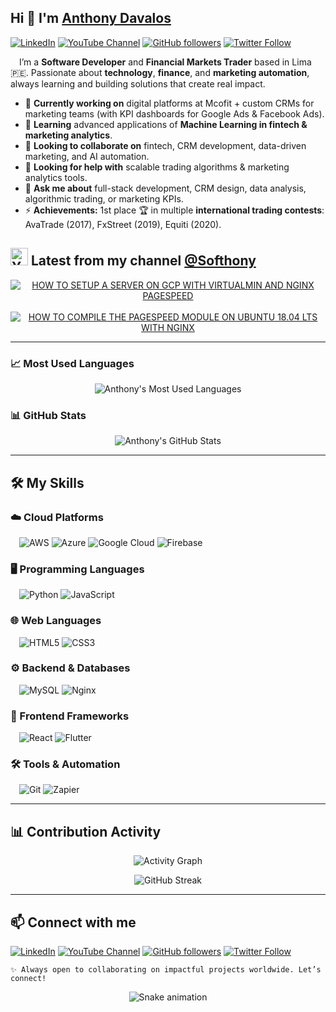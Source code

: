 ## Hi 👋 I'm [Anthony Davalos](https://anthonydavalos.github.io/)

[![LinkedIn](https://img.shields.io/badge/LinkedIn-0077B5?style=flat&logo=linkedin&logoColor=white)](https://www.linkedin.com/in/anthonydavalos)
[![YouTube Channel](https://img.shields.io/youtube/channel/subscribers/UCbGwEUjdhRG7aHbsh1uEOqA)](https://www.youtube.com/channel/UCbGwEUjdhRG7aHbsh1uEOqA?sub_confirmation=1)
[![GitHub followers](https://img.shields.io/github/followers/anthonydavalos)](https://anthonydavalos.github.io/)
[![Twitter Follow](https://img.shields.io/twitter/follow/Softhony)](https://x.com/Softhony)

&emsp;I’m a **Software Developer** and **Financial Markets Trader** based in Lima 🇵🇪.
Passionate about **technology**, **finance**, and **marketing automation**, always learning and building solutions that create real impact.

- 🔭 **Currently working on** digital platforms at Mcofit + custom CRMs for marketing teams (with KPI dashboards for Google Ads & Facebook Ads).
- 🌱 **Learning** advanced applications of **Machine Learning in fintech & marketing analytics**.
- 👯 **Looking to collaborate on** fintech, CRM development, data-driven marketing, and AI automation.
- 🤔 **Looking for help with** scalable trading algorithms & marketing analytics tools.
- 💬 **Ask me about** full-stack development, CRM design, data analysis, algorithmic trading, or marketing KPIs.
- ⚡ **Achievements:** 1st place 🏆 in multiple **international trading contests**: AvaTrade (2017), FxStreet (2019), Equiti (2020).

## <img src="https://www.vectorlogo.zone/logos/youtube/youtube-icon.svg" alt="YouTube" width="28"/> Latest from my channel [@Softhony](https://www.youtube.com/channel/UCbGwEUjdhRG7aHbsh1uEOqA?sub_confirmation=1)

<!-- BEGIN YOUTUBE-CARDS -->
<div align="center">
  <a href="https://www.youtube.com/watch?v=6k27RMwycIc"><picture>
  <!-- Dark mode -->
  <source media="(prefers-color-scheme: dark)" srcset="https://ytcards.demolab.com/?id=6k27RMwycIc&title=HOW+TO+SETUP+A+SERVER+ON+GCP+WITH+VIRTUALMIN+AND+NGINX+PAGESPEED&lang=en&timestamp=1526615640&background_color=%230d1117&title_color=%23ffffff&stats_color=%23dedede&max_title_lines=2&width=250&border_radius=5&duration=4676">
  <!-- Light mode -->
  <img src="https://ytcards.demolab.com/?id=6k27RMwycIc&title=HOW+TO+SETUP+A+SERVER+ON+GCP+WITH+VIRTUALMIN+AND+NGINX+PAGESPEED&lang=en&timestamp=1526615640&background_color=%23ffffff&title_color=%2324292f&stats_color=%2357606a&max_title_lines=2&width=250&border_radius=5&duration=4676" alt="HOW TO SETUP A SERVER ON GCP WITH VIRTUALMIN AND NGINX PAGESPEED" title="HOW TO SETUP A SERVER ON GCP WITH VIRTUALMIN AND NGINX PAGESPEED"></picture></a>
  &nbsp;
  <a href="https://www.youtube.com/watch?v=Tj61S_H3y4E"><picture>
  <!-- Dark mode -->
  <source media="(prefers-color-scheme: dark)" srcset="https://ytcards.demolab.com/?id=Tj61S_H3y4E&title=HOW+TO+COMPILE+THE+PAGESPEED+MODULE+ON+UBUNTU+18.04+LTS+WITH+NGINX&lang=en&timestamp=1550721360&background_color=%230d1117&title_color=%23ffffff&stats_color=%23dedede&max_title_lines=2&width=250&border_radius=5&duration=5778">
  <!-- Light mode -->
  <img src="https://ytcards.demolab.com/?id=Tj61S_H3y4E&title=HOW+TO+COMPILE+THE+PAGESPEED+MODULE+ON+UBUNTU+18.04+LTS+WITH+NGINX&lang=en&timestamp=1550721360&background_color=%23ffffff&title_color=%2324292f&stats_color=%2357606a&max_title_lines=2&width=250&border_radius=5&duration=5778" alt="HOW TO COMPILE THE PAGESPEED MODULE ON UBUNTU 18.04 LTS WITH NGINX" title="HOW TO COMPILE THE PAGESPEED MODULE ON UBUNTU 18.04 LTS WITH NGINX"></picture></a>
</div>
<!-- END YOUTUBE-CARDS -->

---
### 📈 Most Used Languages
<div align="center">

  ![Anthony's Most Used Languages](https://github-readme-stats.vercel.app/api/top-langs?username=anthonydavalos&show_icons=true&layout=compact)

</div>

### 📊 GitHub Stats
<div align="center">

  ![Anthony's GitHub Stats](https://github-readme-stats.vercel.app/api?username=anthonydavalos&show_icons=true)

</div>

---
## 🛠️ My Skills

### ☁️ Cloud Platforms
&emsp;![AWS](https://img.shields.io/badge/AWS-232F3E?style=flat&logo=amazonaws&logoColor=white)
![Azure](https://img.shields.io/badge/Azure-0078D4?style=flat&logo=microsoft-azure&logoColor=white)
![Google Cloud](https://img.shields.io/badge/Google%20Cloud-4285F4?style=flat&logo=googlecloud&logoColor=white)
![Firebase](https://img.shields.io/badge/Firebase-FFCA28?style=flat&logo=firebase&logoColor=black)

### 🖥️ Programming Languages
&emsp;![Python](https://img.shields.io/badge/Python-3776AB?style=flat&logo=python&logoColor=white)
![JavaScript](https://img.shields.io/badge/JavaScript-F7DF1E?style=flat&logo=javascript&logoColor=black)

### 🌐 Web Languages
&emsp;![HTML5](https://img.shields.io/badge/HTML5-E34F26?style=flat&logo=html5&logoColor=white)
![CSS3](https://img.shields.io/badge/CSS3-1572B6?style=flat&logo=css3&logoColor=white)

### ⚙️ Backend & Databases
&emsp;![MySQL](https://img.shields.io/badge/MySQL-4479A1?style=flat&logo=mysql&logoColor=white)
![Nginx](https://img.shields.io/badge/Nginx-009639?style=flat&logo=nginx&logoColor=white)

### 🎨 Frontend Frameworks
&emsp;![React](https://img.shields.io/badge/React-20232A?style=flat&logo=react&logoColor=61DAFB)
![Flutter](https://img.shields.io/badge/Flutter-02569B?style=flat&logo=flutter&logoColor=white)

### 🛠️ Tools & Automation
&emsp;![Git](https://img.shields.io/badge/Git-F05032?style=flat&logo=git&logoColor=white)
![Zapier](https://img.shields.io/badge/Zapier-FF4A00?style=flat&logo=zapier&logoColor=white)

---
## 📊 Contribution Activity
<p align="center">
  <img src="https://github-readme-activity-graph.vercel.app/graph?username=anthonydavalos&theme=github-light" alt="Activity Graph"/>
</p>
<p align="center">
  <img src="https://streak-stats.demolab.com/?user=anthonydavalos&theme=github-light" alt="GitHub Streak"/>
</p>

---
## 📫 Connect with me
[![LinkedIn](https://img.shields.io/badge/LinkedIn-0077B5?style=flat&logo=linkedin&logoColor=white)](https://www.linkedin.com/in/anthonydavalos)
[![YouTube Channel](https://img.shields.io/youtube/channel/subscribers/UCbGwEUjdhRG7aHbsh1uEOqA)](https://www.youtube.com/channel/UCbGwEUjdhRG7aHbsh1uEOqA?sub_confirmation=1)
[![GitHub followers](https://img.shields.io/github/followers/anthonydavalos)](https://anthonydavalos.github.io/)
[![Twitter Follow](https://img.shields.io/twitter/follow/Softhony)](https://x.com/Softhony)

```✨ Always open to collaborating on impactful projects worldwide. Let’s connect!```
<p align="center">
  <img src="https://raw.githubusercontent.com/anthonydavalos/anthonydavalos/output/github-contribution-grid-snake.svg" alt="Snake animation"/>
</p>
